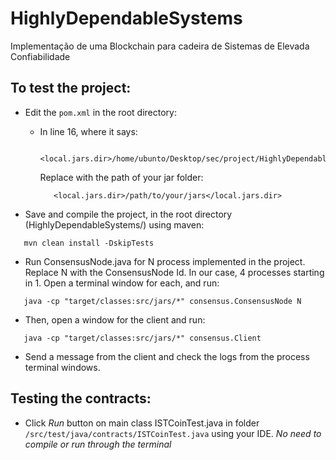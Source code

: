 # HighlyDependableSystems

Implementação de uma Blockchain para cadeira de Sistemas de Elevada Confiabilidade

## To test the project:

- Edit the `pom.xml` in the root directory:

  - In line 16, where it says:

    ```
       <local.jars.dir>/home/ubunto/Desktop/sec/project/HighlyDependableSystems/src/jars</local.jars.dir>
    ```

    Replace with the path of your jar folder:

    ```
       <local.jars.dir>/path/to/your/jars</local.jars.dir>
    ```

- Save and compile the project, in the root directory (HighlyDependableSystems/) using maven:

```
   mvn clean install -DskipTests
```

- Run ConsensusNode.java for N process implemented in the project. Replace N with the ConsensusNode Id. In our case, 4 processes starting in 1. Open a terminal window for each, and run:

```
   java -cp "target/classes:src/jars/*" consensus.ConsensusNode N
```

- Then, open a window for the client and run:

```
   java -cp "target/classes:src/jars/*" consensus.Client
```

- Send a message from the client and check the logs from the process terminal windows.

## Testing the contracts:

- Click _Run_ button on main class ISTCoinTest.java in folder `/src/test/java/contracts/ISTCoinTest.java` using your IDE. _No need to compile or run through the terminal_
